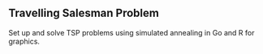 ## Travelling Salesman Problem

Set up and solve TSP problems using simulated annealing in Go and R for graphics.


